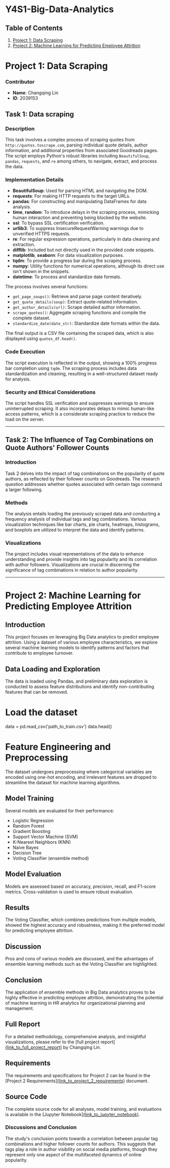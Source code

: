 # Y4S1-Big-Data-Analytics

## Table of Contents
1. [Project 1: Data Scraping](#project-1-data-scraping)
2. [Project 2: Machine Learning for Predicting Employee Attrition](#project-2-machine-learning-for-predicting-employee-attrition)

# Project 1: Data Scraping

### Contributor
- **Name**: Changqing Lin
- **ID**: 2039153

## Task 1: Data scraping

### Description
This task involves a complex process of scraping quotes from `http://quotes.toscrape.com`, parsing individual quote details, author information, and additional properties from associated Goodreads pages. The script employs Python's robust libraries including `BeautifulSoup`, `pandas`, `requests`, and `re` among others, to navigate, extract, and process the data.

### Implementation Details
- **BeautifulSoup**: Used for parsing HTML and navigating the DOM.
- **requests**: For making HTTP requests to the target URLs.
- **pandas**: For constructing and manipulating DataFrames for data analysis.
- **time**, **random**: To introduce delays in the scraping process, mimicking human interaction and preventing being blocked by the website.
- **ssl**: To bypass SSL certification verification.
- **urllib3**: To suppress InsecureRequestWarning warnings due to unverified HTTPS requests.
- **re**: For regular expression operations, particularly in data cleaning and extraction.
- **difflib**: Included but not directly used in the provided code snippets.
- **matplotlib**, **seaborn**: For data visualization purposes.
- **tqdm**: To provide a progress bar during the scraping process.
- **numpy**: Utility functions for numerical operations, although its direct use isn't shown in the snippets.
- **datetime**: To process and standardize date formats.

The process involves several functions:
- `get_page_soups()`: Retrieve and parse page content iteratively.
- `get_quote_details(soup)`: Extract quote-related information.
- `get_author_details(url)`: Scrape detailed author information.
- `scrape_quotes()`: Aggregate scraping functions and compile the complete dataset.
- `standardize_date(date_str)`: Standardize date formats within the data.

The final output is a CSV file containing the scraped data, which is also displayed using `quotes_df.head()`.

### Code Execution
The script execution is reflected in the output, showing a 100% progress bar completion using `tqdm`. The scraping process includes data standardization and cleaning, resulting in a well-structured dataset ready for analysis.

### Security and Ethical Considerations
The script handles SSL verification and suppresses warnings to ensure uninterrupted scraping. It also incorporates delays to mimic human-like access patterns, which is a considerate scraping practice to reduce the load on the server.

---

## Task 2: The Influence of Tag Combinations on Quote Authors' Follower Counts

### Introduction
Task 2 delves into the impact of tag combinations on the popularity of quote authors, as reflected by their follower counts on Goodreads. The research question addresses whether quotes associated with certain tags command a larger following.

### Methods
The analysis entails loading the previously scraped data and conducting a frequency analysis of individual tags and tag combinations. Various visualization techniques like bar charts, pie charts, heatmaps, histograms, and boxplots are utilized to interpret the data and identify patterns.

### Visualizations
The project includes visual representations of the data to enhance understanding and provide insights into tag popularity and its correlation with author followers. Visualizations are crucial in discerning the significance of tag combinations in relation to author popularity.

---

# Project 2: Machine Learning for Predicting Employee Attrition

## Introduction
This project focuses on leveraging Big Data analytics to predict employee attrition. Using a dataset of various employee characteristics, we explore several machine learning models to identify patterns and factors that contribute to employee turnover.

## Data Loading and Exploration
The data is loaded using Pandas, and preliminary data exploration is conducted to assess feature distributions and identify non-contributing features that can be removed.

# Load the dataset
data = pd.read_csv('path_to_train.csv')
data.head()
# Feature Engineering and Preprocessing

The dataset undergoes preprocessing where categorical variables are encoded using one-hot encoding, and irrelevant features are dropped to streamline the dataset for machine learning algorithms.

## Model Training

Several models are evaluated for their performance:
- Logistic Regression
- Random Forest
- Gradient Boosting
- Support Vector Machine (SVM)
- K-Nearest Neighbors (KNN)
- Naive Bayes
- Decision Tree
- Voting Classifier (ensemble method)

## Model Evaluation

Models are assessed based on accuracy, precision, recall, and F1-score metrics. Cross-validation is used to ensure robust evaluation.

## Results

The Voting Classifier, which combines predictions from multiple models, showed the highest accuracy and robustness, making it the preferred model for predicting employee attrition.

## Discussion

Pros and cons of various models are discussed, and the advantages of ensemble learning methods such as the Voting Classifier are highlighted.

## Conclusion

The application of ensemble methods in Big Data analytics proves to be highly effective in predicting employee attrition, demonstrating the potential of machine learning in HR analytics for organizational planning and management.

## Full Report

For a detailed methodology, comprehensive analysis, and insightful visualizations, please refer to the [full project report][(link_to_full_project_report)](https://github.com/LCQck/Y4S1-Big-Data-Analytics/blob/95d85ae62af0950c69667ca057f8233d226c536a/Project%202%20Machine%20Learning%20for%20Predicting%20Healthcare%20Employee%20Attrition/2039153_Changqing%20Lin%20Project%202%20Report.pdf) by Changqing Lin.

## Requirements

The requirements and specifications for Project 2 can be found in the [Project 2 Requirements][(link_to_project_2_requirements)](https://github.com/LCQck/Y4S1-Big-Data-Analytics/blob/95d85ae62af0950c69667ca057f8233d226c536a/Project%202%20Machine%20Learning%20for%20Predicting%20Healthcare%20Employee%20Attrition/Project%202%20Requirements.pdf) document.

## Source Code

The complete source code for all analyses, model training, and evaluations is available in the [Jupyter Notebook][(link_to_jupyter_notebook)](https://github.com/LCQck/Y4S1-Big-Data-Analytics/blob/95d85ae62af0950c69667ca057f8233d226c536a/Project%202%20Machine%20Learning%20for%20Predicting%20Healthcare%20Employee%20Attrition/2039153_Changqing%20Lin%20Source%20Code.ipynb).
### Discussions and Conclusion
The study's conclusion points towards a correlation between popular tag combinations and higher follower counts for authors. This suggests that tags play a role in author visibility on social media platforms, though they represent only one aspect of the multifaceted dynamics of online popularity.

